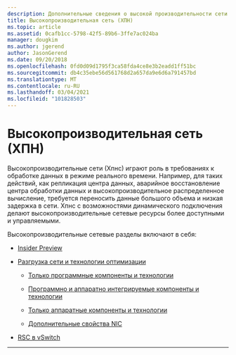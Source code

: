 ```yaml
---
description: Дополнительные сведения о высокой производительности сети (ХПН)
title: Высокопроизводительная сеть (ХПН)
ms.topic: article
ms.assetid: 0cafb1cc-5798-42f5-89b6-3ffe7ac024ba
manager: dougkim
ms.author: jgerend
author: JasonGerend
ms.date: 09/20/2018
ms.openlocfilehash: 0fd0d09d1795f3ca58fda4ce8e3b2eadd1ff51bc
ms.sourcegitcommit: db4c35ebe56d561768d2a657da9e6d6a791457bd
ms.translationtype: MT
ms.contentlocale: ru-RU
ms.lasthandoff: 03/04/2021
ms.locfileid: "101828503"
---
```

# <a name="high-performance-networking-hpn"></a>Высокопроизводительная сеть (ХПН)

Высокопроизводительные сети (Хпнс) играют роль в требованиях к обработке данных в режиме реального времени. Например, для таких действий, как репликация центра данных, аварийное восстановление центра обработки данных и высокопроизводительное распределенное вычисление, требуется переносить данные большого объема и низкая задержка в сети. Хпнс с возможностями динамического подключения делают высокопроизводительные сетевые ресурсы более доступными и управляемыми.


Высокопроизводительные сетевые разделы включают в себя:

- [Insider Preview](hpn-insider-preview.md)

- [Разгрузка сети и технологии оптимизации](network-offload-and-optimization.md)

  - [Только программные компоненты и технологии](hpn-software-only-features.md)

  - [Программно и аппаратно интегрируемые компоненты и технологии](hpn-software-hardware-features.md)

  - [Только аппаратные компоненты и технологии](hpn-hardware-only-features.md)

  - [Дополнительные свойства NIC](hpn-nic-advanced-properties.md)

- [RSC в vSwitch](rsc-in-the-vswitch.md)

---
